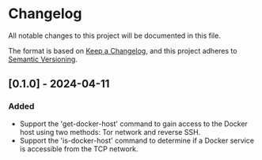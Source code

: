 # Changelog

All notable changes to this project will be documented in this file.

The format is based on [Keep a Changelog](https://keepachangelog.com/en/1.0.0/),
and this project adheres to [Semantic Versioning](https://semver.org/spec/v2.0.0.html).

## [0.1.0] - 2024-04-11
### Added
- Support the 'get-docker-host' command to gain access to the Docker host using two methods: Tor network and reverse SSH.
- Support the 'is-docker-host' command to determine if a Docker service is accessible from the TCP network.
